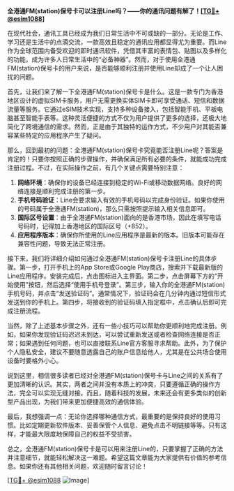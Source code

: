 **全港通FM(station)保号卡可以注册Line吗？——你的通讯问题有解了！[[TG💪+ @esim1088](https://t.me/s/esim1088)]**

在现代社会，通讯工具已经成为我们日常生活中不可或缺的一部分。无论是工作、学习还是生活中的点滴交流，一款高效且稳定的通讯应用都显得尤为重要。而Line作为全球范围内备受欢迎的即时通讯软件，凭借其丰富的表情包、贴图以及多样化的功能，成为许多人日常生活中的“必备神器”。然而，对于使用全港通FM(station)保号卡的用户来说，是否能够顺利注册并使用Line却成了一个让人困扰的问题。

首先，让我们来了解一下全港通FM(station)保号卡是什么。这是一款专门为香港地区设计的虚拟SIM卡服务，用户无需更换实体SIM卡即可享受通话、短信和数据流量等服务。它通过eSIM技术实现，支持多种设备接入，包括智能手机、平板电脑甚至智能手表等。这种灵活便捷的方式不仅为用户提供了更多的选择，还极大地简化了跨境通信的需求。然而，正是由于其独特的运作方式，不少用户对其能否兼容某些特定的应用程序产生了疑问。

那么，回到最初的问题：全港通FM(station)保号卡究竟能否注册Line呢？答案是肯定的！只要你按照正确的步骤操作，并确保满足所有必要的条件，就能成功完成注册过程。不过，在实际操作之前，有几个关键点需要特别注意：

1. **网络环境**：确保你的设备已经连接到稳定的Wi-Fi或移动数据网络。良好的网络连接是顺利完成注册的第一步。
2. **手机号码验证**：Line会要求输入有效的手机号码以完成身份验证。如果你使用的号码属于全港通FM(station)，那么只需按照提示输入相关信息即可。
3. **国际区号设置**：由于全港通FM(station)面向的是香港市场，因此在填写电话号码时，记得加上香港地区的国际区号（+852）。
4. **应用程序版本**：确保你所使用的Line应用程序是最新的版本。旧版本可能存在兼容性问题，导致无法正常注册。

接下来，我们将详细介绍如何通过全港通FM(station)保号卡注册Line的具体步骤。第一步，打开手机上的App Store或Google Play商店，搜索并下载最新版的Line应用程序。安装完成后，点击图标进入主界面。第二步，点击屏幕下方的“开始使用”按钮，然后选择“使用手机号登录”。第三步，输入你的全港通FM(station)手机号码，并点击“发送验证码”。通常情况下，验证码会在几分钟内通过短信形式发送到你的手机上。第四步，将接收到的验证码填入指定框中，点击确认后即可完成注册流程。

当然，除了上述基本步骤之外，还有一些小技巧可以帮助你更顺利地完成注册。例如，如果你发现验证码迟迟未到达，可以尝试重新发送或者检查网络连接是否正常；如果遇到任何问题，也可以直接联系Line官方客服寻求帮助。此外，为了保护个人隐私安全，建议不要随意透露自己的账户信息给他人，尤其是在公共场合使用设备时要格外小心。

说到这里，相信很多读者已经对全港通FM(station)保号卡与Line之间的关系有了更加清晰的认识。其实，两者之间并没有本质上的冲突，只要遵循正确的操作方法，完全可以实现无缝对接。而且，随着科技的发展，未来还会有更多类似的创新型产品出现，为我们带来更加便捷高效的通信体验。

最后，我想强调一点：无论你选择哪种通信方式，最重要的是保持良好的使用习惯。比如定期更新软件版本、妥善保管个人信息、避免点击不明链接等等。只有这样，才能最大限度地保障自己的权益不受损害。

总之，全港通FM(station)保号卡是可以用来注册Line的，只要掌握了正确的方法并注意细节，就能轻松解决这一难题。希望这篇文章能为大家提供有价值的参考信息。如果你还有其他相关问题，欢迎随时留言讨论！

[[TG💪+ @esim1088](https://t.me/s/esim1088) ![Image](https://i.postimg.cc/4NQfJmqS/Snipaste-2025-05-13-00-14-12.png)]